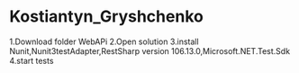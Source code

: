 # Kostiantyn_Gryshchenko

1.Download folder WebAPi
2.Open solution
3.install Nunit,Nunit3testAdapter,RestSharp version 106.13.0,Microsoft.NET.Test.Sdk
4.start tests